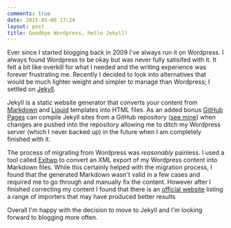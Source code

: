 ```yaml
---
comments: true
date: 2015-05-06 17:24
layout: post
title: Goodbye Wordpress, hello Jekyll!
---
```


Ever since I started blogging back in 2009 I've always run it on Wordpress.  I always found Wordpress to be okay but was never
fully satisifed with it.  It felt a bit like overkill for what I needed and the writing experience was forever frustrating me.
Recently I decided to look into alternatives that would be much lighter weight and simpler to manage than Wordpress; I settled
on [Jekyll](http://jekyllrb.com).

Jekyll is a static website generator that converts your content from [Markdown](http://daringfireball.net/projects/markdown/)
and [Liquid](http://daringfireball.net/projects/markdown/) templates into HTML files.  As an added bonus [GitHub Pages](https://pages.github.com/)
can compile Jekyll sites from a GitHub repository ([see mine](https://github.com/jasonmitchell/jasonmitchell.github.io)) when
changes are pushed into the repository allowing me to ditch my Wordpress server (which I never backed up) in the future when
I am completely finished with it.

The process of migrating from Wordpress was _reasonably_ painless.  I used a tool called [Exitwp](https://github.com/thomasf/exitwp)
to convert an XML export of my Wordpress content into Markdown files.  While this certainly helped with the migration process, I
found that the generated Markdown wasn't valid in a few cases and required me to go through and manually fix the content. However
after I finished correcting my content I found that there is an [official website](http://import.jekyllrb.com) listing a range of
importers that may have produced better results

Overall I'm happy with the decision to move to Jekyll and I'm looking forward to blogging more often.